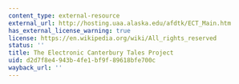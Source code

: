 ```yaml
---
content_type: external-resource
external_url: http://hosting.uaa.alaska.edu/afdtk/ECT_Main.htm
has_external_license_warning: true
license: https://en.wikipedia.org/wiki/All_rights_reserved
status: ''
title: The Electronic Canterbury Tales Project
uid: d2d7f8e4-943b-4fe1-bf9f-89618bfe700c
wayback_url: ''
---
```

